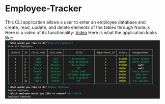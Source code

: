 # Employee-Tracker
This CLI application allows a user to enter an employee database and create, read, update, and delete elements of the tables through Node.js 
Here is a video of its functionality: 
[Video](https://drive.google.com/file/d/1WskXD2vCtebZ9x3HJFZ1dfcN_ihhtsPU/view)
Here is what the application looks like: 
![Portfolio Site](./Assets/screenshot.png)